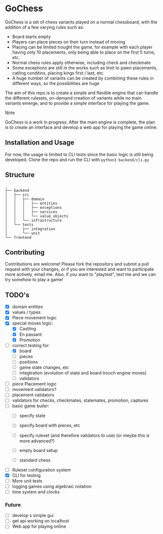 # GoChess

GoChess is a set of chess variants played on a normal chessboard, with the addition of a few varying rules such as:

- Board starts empty
- Players can place pieces on their turn instead of moving
- Placing can be limited trought the game, for example with each player having only 10 placements, only being able to place on the first 5 turns, etc.
- Normal chess rules apply otherwise, including check and checkmate
- Some exceptions are still in the works such as limit to pawn placements, catling conditins, placing kings first / last, etc.
- A huge number of variants can be created by combining these rules in different ways, so the possibilities are huge

The aim of this repo is to create a simple and flexible engine that can handle the different rulesets, on-demand creation of variants while no main variants emerge, and to provide a simple interface for playing the game.

> [!NOTE]
> GoChess is a work in progress. After the main engine is complete, the plan is to create an interface and develop a web app for playing the game online.

## Installation and Usage
For now, the usage is limited to CLI tests since the basic logic is still being developed.
Clone the repo and run the CLI with `python3 backend/cli.py`


## Structure

```
.
├── backend
│   ├── src
│   │   ├── domain
│   │   │   ├── entities
│   │   │   ├── exceptions
│   │   │   ├── services
│   │   │   └── value_objects
│   │   └── infrastructure
│   └── tests
│       ├── integration
│       └── unit
└── frontend
```

## Contributing
Contributions are welcome! Please fork the repository and submit a pull request with your changes, or if you are interested and want to participate more actively, email me. 
Also, if you want to "playtest", text me and we can try somehow to play a game!

## TODO's
- [x] domain entities
- [x] values / types
- [x] Piece movement logic
- [x] special moves logic:
    - [x] Castling
    - [x] En passant
    - [x] Promotion

- [ ] correct testing for:
    - [x] board
    - [ ] pieces
    - [ ] positions
    - [ ] game state changes, etc
    - [ ] integtration (evolution of state and board trouch engine moves)
    - [ ] validators

- [ ] piece Placement logic
- [ ] movement validators? 
- [ ] placement validators
- [ ] validators for checks, checkmates, stalemates, promotion, captures
- [ ] basic game builer:
    - [ ] specify state
    - [ ] specify board with pieces, etc
    - [ ] specify ruleset (and therefore validators to use) (or meybe this is more advanced?)
    - [ ] empty board setup
    - [ ] standard chess
    

- [ ] Ruleset configuration system 
- [x] CLI for testing
- [ ] More unit tests
- [ ] logging games using algebraic notation
- [ ] time system and clocks

### Future
- [ ] develop s simple gui
- [ ] get api working on localhost
- [ ] Web app for playing online